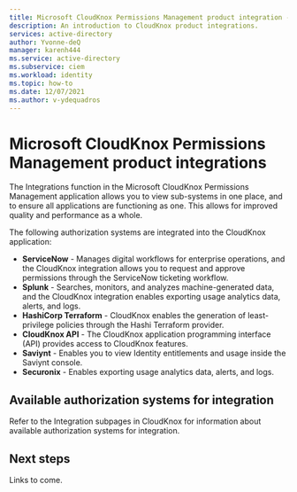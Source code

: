 ```yaml
---
title: Microsoft CloudKnox Permissions Management product integration - introduction
description: An introduction to CloudKnox product integrations.
services: active-directory
author: Yvonne-deQ
manager: karenh444
ms.service: active-directory
ms.subservice: ciem
ms.workload: identity
ms.topic: how-to
ms.date: 12/07/2021
ms.author: v-ydequadros
---
```


# Microsoft CloudKnox Permissions Management product integrations

The Integrations function in the Microsoft CloudKnox Permissions Management application allows you to view sub-systems in one place, and to ensure all applications are functioning as one. This allows for improved quality and performance as a whole.

The following authorization systems are integrated into the CloudKnox application:

- **ServiceNow** - Manages digital workflows for enterprise operations, and the CloudKnox integration allows you to request and approve permissions through the ServiceNow ticketing workflow.
- **Splunk** - Searches, monitors, and analyzes machine-generated data, and the CloudKnox integration enables exporting usage analytics data, alerts, and logs.
- **HashiCorp Terraform** - CloudKnox enables the generation of least-privilege policies through the Hashi Terraform provider.
- **CloudKnox API** - The CloudKnox application programming interface (API) provides access to CloudKnox features.
- **Saviynt** - Enables you to view Identity entitlements and usage inside the Saviynt console.
- **Securonix** - Enables exporting usage analytics data, alerts, and logs.

## Available authorization systems for integration

Refer to the Integration subpages in CloudKnox for information about available authorization systems for integration. 

## Next steps

Links to come.